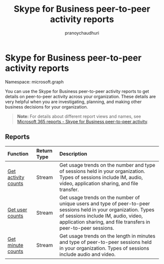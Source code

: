 ﻿---
title: "Skype for Business peer-to-peer activity reports"
description: "You can use the Skype for Business peer-to-peer activity reports to get details on peer-to-peer activity across your organization. These details are very helpful when you are investigating, planning, and making other business decisions for your organization."
localization_priority: Normal
ms.prod: "reports"
author: "pranoychaudhuri"
doc_type: conceptualPageType
---

# Skype for Business peer-to-peer activity reports

Namespace: microsoft.graph

You can use the Skype for Business peer-to-peer activity reports to get details on peer-to-peer activity across your organization. These details are very helpful when you are investigating, planning, and making other business decisions for your organization.

> **Note:** For details about different report views and names, see [Microsoft 365 reports - Skype for Business peer-to-peer activity](https://support.office.com/client/Skype-for-Business-Online-peertopeer-activity-d3b2d569-4ee9-44b8-92bf-d518142f0713).

## Reports

| Function                                                                                    | Return Type | Description                                                                                                                                                                                                               |
| :------------------------------------------------------------------------------------------ | :---------- | :------------------------------------------------------------------------------------------------------------------------------------------------------------------------------------------------------------------------ |
| [Get activity counts](../api/reportroot-getskypeforbusinesspeertopeeractivitycounts.md)     | Stream      | Get usage trends on the number and type of sessions held in your organization. Types of sessions include IM, audio, video, application sharing, and file transfer.                                                        |
| [Get user counts](../api/reportroot-getskypeforbusinesspeertopeeractivityusercounts.md)     | Stream      | Get usage trends on the number of unique users and type of peer-to-peer sessions held in your organization. Types of sessions include IM, audio, video, application sharing, and file transfers in peer-to-peer sessions. |
| [Get minute counts](../api/reportroot-getskypeforbusinesspeertopeeractivityminutecounts.md) | Stream      | Get usage trends on the length in minutes and type of peer-to-peer sessions held in your organization. Types of sessions include audio and video.                                                                         |

